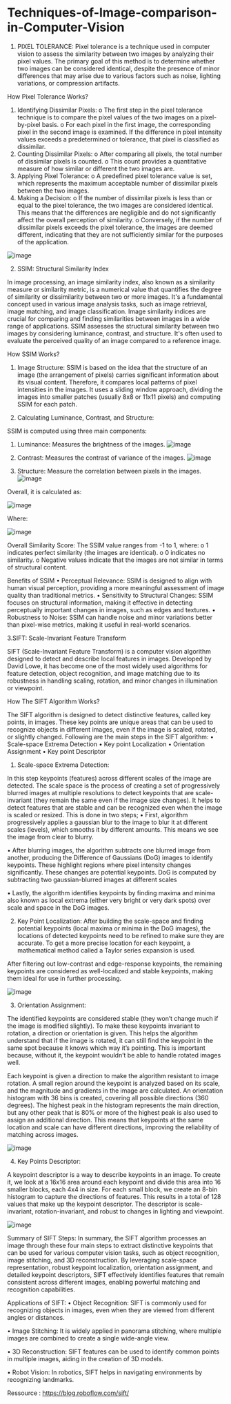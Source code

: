 # Techniques-of-Image-comparison-in-Computer-Vision


1.	PIXEL TOLERANCE: 
Pixel tolerance is a technique used in computer vision to assess the similarity between two images by analyzing their pixel values. The primary goal of this method is to determine whether two images can be considered identical, despite the presence of minor differences that may arise due to various factors such as noise, lighting variations, or compression artifacts.

How Pixel Tolerance Works?   
1.	Identifying Dissimilar Pixels:
o	The first step in the pixel tolerance technique is to compare the pixel values of the two images on a pixel-by-pixel basis.
o	For each pixel in the first image, the corresponding pixel in the second image is examined. If the difference in pixel intensity values exceeds a predetermined or tolerance, that pixel is classified as dissimilar.
2.	Counting Dissimilar Pixels:
o	After comparing all pixels, the total number of dissimilar pixels is counted.
o	This count provides a quantitative measure of how similar or different the two images are.
3.	Applying Pixel Tolerance:
o	A predefined pixel tolerance value is set, which represents the maximum acceptable number of dissimilar pixels between the two images.
4.	Making a Decision:
o	If the number of dissimilar pixels is less than or equal to the pixel tolerance, the two images are considered identical. This means that the differences are negligible and do not significantly affect the overall perception of similarity.
o	Conversely, if the number of dissimilar pixels exceeds the pixel tolerance, the images are deemed different, indicating that they are not sufficiently similar for the purposes of the application.

![image](https://github.com/user-attachments/assets/a2f57517-c79a-4c69-8bc3-6b0c893debb4)




2.	SSIM: Structural Similarity Index

In image processing, an image similarity index, also known as a similarity measure or similarity metric, is a numerical value that quantifies the degree of similarity or dissimilarity between two or more images. It's a fundamental concept used in various image analysis tasks, such as image retrieval, image matching, and image classification. Image similarity indices are crucial for comparing and finding similarities between images in a wide range of applications. SSIM assesses the structural similarity between two images by considering luminance, contrast, and structure. It's often used to evaluate the perceived quality of an image compared to a reference image.

How SSIM Works? 

1.	Image Structure:
SSIM is based on the idea that the structure of an image (the arrangement of pixels) carries significant information about its visual content. Therefore, it compares local patterns of pixel intensities in the images.
 It uses a sliding window approach, dividing the images into smaller patches (usually 8x8   or 11x11 pixels) and computing SSIM for each patch.

2.	Calculating Luminance, Contrast, and Structure:

SSIM is computed using three main components:
1.	Luminance: Measures the brightness of the images.
   ![image](https://github.com/user-attachments/assets/06960f58-555e-4ab8-8763-0b675a26358d)
 
2.	Contrast: Measures the contrast of variance of the images.
   ![image](https://github.com/user-attachments/assets/f1990c4f-2098-40d9-94eb-45c8fbaa6e6f)

 
3.	Structure: Measure the correlation between pixels in the images.
   ![image](https://github.com/user-attachments/assets/617db06a-39fb-4e76-a281-31226fd265d7)

Overall, it is calculated as: 

 
 ![image](https://github.com/user-attachments/assets/cb5cccd5-2af6-4386-9aae-c5c22f464e1a)


Where:
 
![image](https://github.com/user-attachments/assets/e6564f2e-030c-4c15-b62b-87afa6e37275)


Overall Similarity Score:
The SSIM value ranges from -1 to 1, where:
o	1 indicates perfect similarity (the images are identical).
o	0 indicates no similarity.
o	Negative values indicate that the images are not similar in terms of structural content.

Benefits of SSIM
•	Perceptual Relevance: SSIM is designed to align with human visual perception, providing a more meaningful assessment of image quality than traditional metrics.
•	Sensitivity to Structural Changes: SSIM focuses on structural information, making it effective in detecting perceptually important changes in images, such as edges and textures.
•	Robustness to Noise: SSIM can handle noise and minor variations better than pixel-wise metrics, making it useful in real-world scenarios.




3.SIFT: Scale-Invariant Feature Transform

SIFT (Scale-Invariant Feature Transform) is a computer vision algorithm designed to detect and describe local features in images. Developed by David Lowe, it has become one of the most widely used algorithms for feature detection, object recognition, and image matching due to its robustness in handling scaling, rotation, and minor changes in illumination or viewpoint.

How The SIFT Algorithm Works?

The SIFT algorithm is designed to detect distinctive features, called key points, in images. These key points are unique areas that can be used to recognize objects in different images, even if the image is scaled, rotated, or slightly changed. Following are the main steps in the SIFT algorithm:
•	Scale-space Extrema Detection
•	Key point Localization
•	Orientation Assignment
•	Key point Descriptor

1.	Scale-space Extrema Detection: 

 In this step keypoints (features) across different scales of the image are detected. The scale space is the process of creating a set of progressively blurred images at multiple resolutions to detect keypoints that are scale-invariant (they remain the same even if the image size changes). It helps to detect features that are stable and can be recognized even when the image is scaled or resized.  This is done in two steps; 
•	First, algorithm progressively applies a gaussian blur to the image to blur it at different scales (levels), which smooths it by different amounts. This means we see the image from clear to blurry.

•	After blurring images, the algorithm subtracts one blurred image from another, producing the Difference of Gaussians (DoG) images to identify keypoints. These highlight regions where pixel intensity changes significantly. These changes are potential keypoints. DoG is computed by subtracting two gaussian-blurred images at different scales

•	Lastly, the algorithm identifies keypoints by finding maxima and minima also known as local extrema (either very bright or very dark spots) over scale and space in the DoG images. 




2.	Key Point Localization: 
After building the scale-space and finding potential keypoints (local maxima or minima in the DoG images), the locations of detected keypoints need to be refined to make sure they are accurate. To get a more precise location for each keypoint, a mathematical method called a Taylor series expansion is used.

After filtering out low-contrast and edge-response keypoints, the remaining keypoints are considered as well-localized and stable keypoints, making them ideal for use in further processing.

 
![image](https://github.com/user-attachments/assets/a2e0e20f-ded2-4217-a125-5e42f8db3d54)


3.	Orientation Assignment: 

The identified keypoints are considered stable (they won’t change much if the image is modified slightly). To make these keypoints invariant to rotation, a direction or orientation is given. This helps the algorithm understand that if the image is rotated, it can still find the keypoint in the same spot because it knows which way it’s pointing. This is important because, without it, the keypoint wouldn’t be able to handle rotated images well. 

Each keypoint is given a direction to make the algorithm resistant to image rotation. A small region around the keypoint is analyzed based on its scale, and the magnitude and gradients in the image are calculated. An orientation histogram with 36 bins is created, covering all possible directions (360 degrees). The highest peak in the histogram represents the main direction, but any other peak that is 80% or more of the highest peak is also used to assign an additional direction. This means that keypoints at the same location and scale can have different directions, improving the reliability of matching across images.

![image](https://github.com/user-attachments/assets/6342c93e-0af5-4146-a81a-808b075d9765)

4.	Key Points Descriptor: 

A keypoint descriptor is a way to describe keypoints in an image. To create it, we look at a 16x16 area around each keypoint and divide this area into 16 smaller blocks, each 4x4 in size. For each small block, we create an 8-bin histogram to capture the directions of features. This results in a total of 128 values that make up the keypoint descriptor. The descriptor is scale-invariant, rotation-invariant, and robust to changes in lighting and viewpoint.

![image](https://github.com/user-attachments/assets/c1ce1739-4fb6-4f46-a7e2-a79e1a6121b7)



Summary of SIFT Steps:
In summary, the SIFT algorithm processes an image through these four main steps to extract distinctive keypoints that can be used for various computer vision tasks, such as object recognition, image stitching, and 3D reconstruction. By leveraging scale-space representation, robust keypoint localization, orientation assignment, and detailed keypoint descriptors, SIFT effectively identifies features that remain consistent across different images, enabling powerful matching and recognition capabilities.


Applications of SIFT:
•	Object Recognition: SIFT is commonly used for recognizing objects in images, even when they are viewed from different angles or distances.

•	Image Stitching: It is widely applied in panorama stitching, where multiple images are combined to create a single wide-angle view.


•	3D Reconstruction: SIFT features can be used to identify common points in multiple images, aiding in the creation of 3D models.

•	Robot Vision: In robotics, SIFT helps in navigating environments by recognizing landmarks.


Ressource : https://blog.roboflow.com/sift/




      





